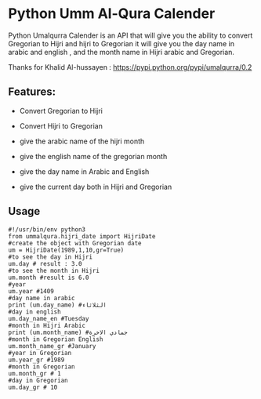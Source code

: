 Python Umm Al-Qura Calender
===========================

Python Umalqurra Calender is an API that will give you the ability to convert Gregorian to Hijri and hijri to Gregorian
it will give you the day name in arabic and english , and the month name in Hijri arabic and Gregorian.

Thanks for Khalid Al-hussayen : https://pypi.python.org/pypi/umalqurra/0.2 


Features: 
---------

-  Convert Gregorian to Hijri

-  Convert Hijri to Gregorian

-  give the arabic name of the hijri month

-  give the english name of the gregorian month

-  give the day name in Arabic and English

-  give the current day both in Hijri and Gregorian

Usage
-----
 
    #!/usr/bin/env python3
    from ummalqura.hijri_date import HijriDate
	#create the object with Gregorian date 
	um = HijriDate(1989,1,10,gr=True)
	#to see the day in Hijri
	um.day # result : 3.0
	#to see the month in Hijri
	um.month #result is 6.0
	#year
	um.year #1409
	#day name in arabic
	print (um.day_name) #الثلاثاء
	#day in english
	um.day_name_en #Tuesday
	#month in Hijri Arabic
	print (um.month_name) #جمادي الاخرة
	#month in Gregorian English
	um.month_name_gr #January
	#year in Gregorian
	um.year_gr #1989
	#month in Gregorian
	um.month_gr # 1
	#day in Gregorian
	um.day_gr # 10

